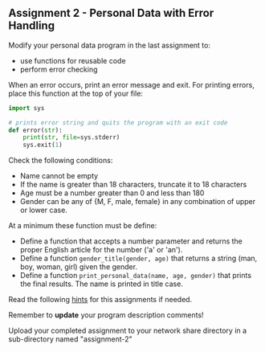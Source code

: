 ## Assignment 2 - Personal Data with Error Handling

Modify your personal data program in the last assignment to:
* use functions for reusable code
* perform error checking

When an error occurs, print an error message and exit. For printing errors, place this function at the top of your file:

```python
import sys

# prints error string and quits the program with an exit code
def error(str):
    print(str, file=sys.stderr)
    sys.exit(1)
```

Check the following conditions:
* Name cannot be empty
* If the name is greater than 18 characters, truncate it to 18 characters
* Age must be a number greater than 0 and less than 180
* Gender can be any of {M, F, male, female} in any combination of upper or lower case.

At a minimum these function must be define:
* Define a function that accepts a number parameter and returns the proper English article for the number ('a' or 'an').
* Define a function `gender_title(gender, age)` that returns a string (man, boy, woman, girl) given the gender.
* Define a function `print_personal_data(name, age, gender)` that prints the final results. The name is printed in title case.

Read the following [hints](http://eduk8.us/resources/python/assignments/?md=02-personal-data-error-handling:hints) for this assignments if needed.

Remember to **update** your program description comments!

Upload your completed assignment to your network share directory in a sub-directory named "assignment-2"
